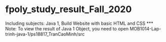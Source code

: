# fpoly_study_result_Fall_2020
Including subjects: Java 1, Build Website with basic HTML and CSS
*** Note: To view the result of Java 1 Object, you need to open MOB1014-Lap-trinh-java-1/ps18817_TranCaoMinh/src
